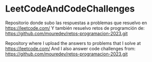 # LeetCodeAndCodeChallenges
Repositorio donde subo las respuestas a problemas que resuelvo en https://leetcode.com/
Y también resuelvo retos de programción de: https://github.com/mouredev/retos-programacion-2023.git



Repository where I upload the answers to problems that I solve at https://leetcode.com/
And I also answer code challenges from: https://github.com/mouredev/retos-programacion-2023.git
